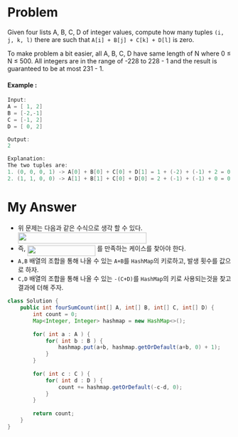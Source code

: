 # Problem

Given four lists A, B, C, D of integer values, compute how many tuples `(i, j, k, l)` there are such that `A[i] + B[j] + C[k] + D[l]` is zero.

To make problem a bit easier, all A, B, C, D have same length of N where 0 ≤ N ≤ 500. All integers are in the range of -228 to 228 - 1 and the result is guaranteed to be at most 231 - 1.

#### Example :

```swift
Input:
A = [ 1, 2]
B = [-2,-1]
C = [-1, 2]
D = [ 0, 2]

Output:
2

Explanation:
The two tuples are:
1. (0, 0, 0, 1) -> A[0] + B[0] + C[0] + D[1] = 1 + (-2) + (-1) + 2 = 0
2. (1, 1, 0, 0) -> A[1] + B[1] + C[0] + D[0] = 2 + (-1) + (-1) + 0 = 0
```

# My Answer

* 위 문제는 다음과 같은 수식으로 생각 할 수 있다. <img src="/Leetcode/tex/bd2e9faacd42abe5253c7fcc330671c0.svg?invert_in_darkmode&sanitize=true" align=middle width=289.24452644999997pt height=24.65753399999998pt/>
* 즉, <img src="/Leetcode/tex/d721c621deee18fca2aea5bba55769bd.svg?invert_in_darkmode&sanitize=true" align=middle width=153.06938459999998pt height=24.65753399999998pt/> 를 만족하는 케이스를 찾아야 한다.
* `A,B` 배열의 조합을 통해 나올 수 있는 `A+B`를 `HashMap`의 키로하고, 발생 횟수를 값으로 하자.
* `C,D` 배열의 조합을 통해 나올 수 있는 `-(C+D)`를 `HashMap`의 키로 사용되는것을 찾고 결과에 더해 주자.

```java
class Solution {    
    public int fourSumCount(int[] A, int[] B, int[] C, int[] D) {
        int count = 0;
        Map<Integer, Integer> hashmap = new HashMap<>();
        
        for( int a : A ) {
            for( int b : B ) {
                hashmap.put(a+b, hashmap.getOrDefault(a+b, 0) + 1);
            }
        }
        
        for( int c : C ) {
            for( int d : D ) {
                count += hashmap.getOrDefault(-c-d, 0);
            }
        }
        
        return count;
    }
}
```

